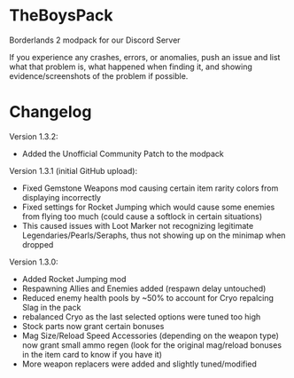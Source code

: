 # TheBoysPack
Borderlands 2 modpack for our Discord Server

If you experience any crashes, errors, or anomalies, push an issue and list what that problem is, what happened when finding it, and showing evidence/screenshots of the problem if possible. 

# Changelog
Version 1.3.2:
- Added the Unofficial Community Patch to the modpack

Version 1.3.1 (initial GitHub upload):
- Fixed Gemstone Weapons mod causing certain item rarity colors from displaying incorrectly
- Fixed settings for Rocket Jumping which would cause some enemies from flying too much (could cause a softlock in certain situations)
- This caused issues with Loot Marker  not recognizing legitimate Legendaries/Pearls/Seraphs, thus not showing up on the minimap when dropped

Version 1.3.0:
- Added Rocket Jumping mod
- Respawning Allies and Enemies added (respawn delay untouched)
- Reduced enemy health pools by ~50% to account for Cryo repalcing Slag in the pack
- rebalanced Cryo as the last selected options were tuned too high
- Stock parts now grant certain bonuses
- Mag Size/Reload Speed Accessories (depending on the weapon type) now grant small ammo regen (look for the original mag/reload bonuses in the item card to know if you have it)
- More weapon replacers were added and slightly tuned/modified 

